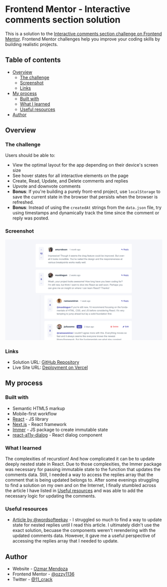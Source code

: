 # Frontend Mentor - Interactive comments section solution

This is a solution to the [Interactive comments section challenge on Frontend Mentor](https://www.frontendmentor.io/challenges/interactive-comments-section-iG1RugEG9). Frontend Mentor challenges help you improve your coding skills by building realistic projects.

## Table of contents

-   [Overview](#overview)
    -   [The challenge](#the-challenge)
    -   [Screenshot](#screenshot)
    -   [Links](#links)
-   [My process](#my-process)
    -   [Built with](#built-with)
    -   [What I learned](#what-i-learned)
    -   [Useful resources](#useful-resources)
-   [Author](#author)

## Overview

### The challenge

Users should be able to:

-   View the optimal layout for the app depending on their device's screen size
-   See hover states for all interactive elements on the page
-   Create, Read, Update, and Delete comments and replies
-   Upvote and downvote comments
-   **Bonus**: If you're building a purely front-end project, use `localStorage` to save the current state in the browser that persists when the browser is refreshed.
-   **Bonus**: Instead of using the `createdAt` strings from the `data.json` file, try using timestamps and dynamically track the time since the comment or reply was posted.

### Screenshot

![](./screenshot.png)

### Links

-   Solution URL: [GitHub Repository](https://github.com/ozzy1136/interactive-comments-section)
-   Live Site URL: [Deployment on Vercel](https://interactive-comments-section-ozmarmen.vercel.app/)

## My process

### Built with

-   Semantic HTML5 markup
-   Mobile-first workflow
-   [React](https://reactjs.org/) - JS library
-   [Next.js](https://nextjs.org/) - React framework
-   [Immer](https://immerjs.github.io/immer/) - JS package to create immutable state
-   [react-a11y-dialog](https://github.com/KittyGiraudel/react-a11y-dialog) - React dialog component

### What I learned

The complexities of recurstion! And how complicated it can be to update deeply nested state in React. Due to those complexities, the Immer package was necessary for passing immutable state to the function that updates the comments data. Still, I needed a way to access the replies array that the comment that is being updated belongs to. After some evenings struggling to find a solution on my own and on the Internet, I finally stumbled across the article I have listed in [Useful resources](#useful-resources) and was able to add the necessary logic for updating the comments.

### Useful resources

-   [Article by @wordsofteekay](https://www.iamtk.co/series/crafting-frontend/nested-comments) - I struggled so much to find a way to update state for nested replies until I read this article. I ultimately didn't use the exact solution, becuase the components weren't rerendering with the updated comments data. However, it gave me a useful perspective of accessing the replies array that I needed to update.

## Author

-   Website - [Ozmar Mendoza](https://ozzy1136.github.io/)
-   Frontend Mentor - [@ozzy1136](https://www.frontendmentor.io/profile/ozzy1136)
-   Twitter - [@11_crack](https://www.twitter.com/11_crack)
